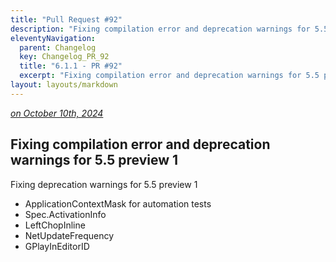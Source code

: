 ```yaml
---
title: "Pull Request #92"
description: "Fixing compilation error and deprecation warnings for 5.5 preview 1"
eleventyNavigation:
  parent: Changelog
  key: Changelog_PR_92
  title: "6.1.1 - PR #92"
  excerpt: "Fixing compilation error and deprecation warnings for 5.5 preview 1"
layout: layouts/markdown
---
```


*[on October 10th, 2024](https://github.com/GASCompanion/GASCompanion-Plugin/pull/92)*

## Fixing compilation error and deprecation warnings for 5.5 preview 1

Fixing deprecation warnings for 5.5 preview 1

*   ApplicationContextMask for automation tests
*   Spec.ActivationInfo
*   LeftChopInline
*   NetUpdateFrequency
*   GPlayInEditorID

